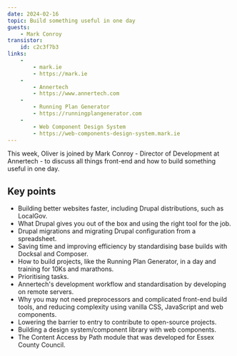 ```yaml
---
date: 2024-02-16
topic: Build something useful in one day
guests:
    - Mark Conroy
transistor:
    id: c2c3f7b3
links:
    -
        - mark.ie
        - https://mark.ie
    -
        - Annertech
        - https://www.annertech.com
    -
        - Running Plan Generator
        - https://runningplangenerator.com
    -
        - Web Component Design System
        - https://web-components-design-system.mark.ie
---
```


This week, Oliver is joined by Mark Conroy - Director of Development at Annertech - to discuss all things front-end and how to build something useful in one day.

## Key points

* Building better websites faster, including Drupal distributions, such as LocalGov.
* What Drupal gives you out of the box and using the right tool for the job.
* Drupal migrations and migrating Drupal configuration from a spreadsheet.
* Saving time and improving efficiency by standardising base builds with Docksal and Composer.
* How to build projects, like the Running Plan Generator, in a day and training for 10Ks and marathons.
* Prioritising tasks.
* Annertech's development workflow and standardisation by developing on remote servers.
* Why you may not need preprocessors and complicated front-end build tools, and reducing complexity using vanilla CSS, JavaScript and web components.
* Lowering the barrier to entry to contribute to open-source projects.
 * Building a design system/component library with web components.
* The Content Access by Path module that was developed for Essex County Council.
